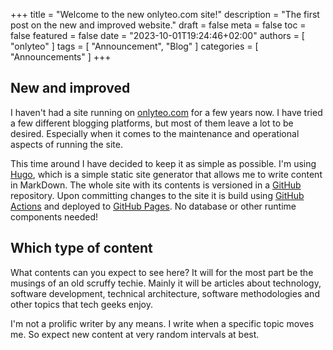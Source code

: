 +++
title = "Welcome to the new onlyteo.com site!"
description = "The first post on the new and improved website."
draft = false
meta = false
toc = false
featured = false
date = "2023-10-01T19:24:46+02:00"
authors = [
    "onlyteo"
]
tags = [
    "Announcement",
    "Blog"
]
categories = [
    "Announcements"
]
+++

## New and improved

I haven't had a site running on [onlyteo.com](https://onlyteo.com) for a few years now. I have tried a few different blogging platforms, but most of them leave a lot to be desired. Especially when it comes to the maintenance and operational aspects of running the site.

This time around I have decided to keep it as simple as possible. I'm using [Hugo](https://gohugo.io), which is a simple static site generator that allows me to write content in MarkDown. The whole site with its contents is versioned in a [GitHub](https://github.com) repository. Upon committing changes to the site it is build using [GitHub Actions](https://docs.github.com/en/actions) and deployed to [GitHub Pages](https://docs.github.com/en/pages). No database or other runtime components needed!

## Which type of content

What contents can you expect to see here? It will for the most part be the musings of an old scruffy techie. Mainly it will be articles about technology, software development, technical architecture, software methodologies and other topics that tech geeks enjoy.

I'm not a prolific writer by any means. I write when a specific topic moves me. So expect new content at very random intervals at best.

